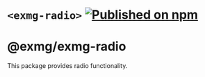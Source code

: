 # `<exmg-radio>` [![Published on npm](https://img.shields.io/npm/v/@exmg/exmg-radio-group.svg)](https://www.npmjs.com/package/@exmg/exmg-radio)

# @exmg/exmg-radio

This package provides radio functionality.
